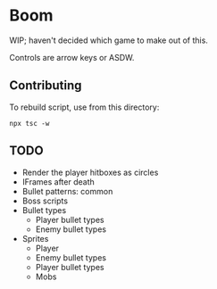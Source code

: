 # Boom

WIP; haven't decided which game to make out of this.

Controls are arrow keys or ASDW.

## Contributing

To rebuild script, use from this directory:

```shell
npx tsc -w
```


## TODO

* Render the player hitboxes as circles
* IFrames after death
* Bullet patterns: common
* Boss scripts
* Bullet types
    * Player bullet types
    * Enemy bullet types
* Sprites
    * Player
    * Enemy bullet types
    * Player bullet types
    * Mobs
